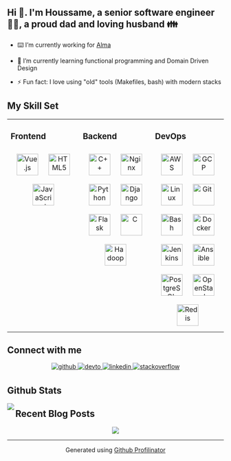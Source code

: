 ## <div align="left">Hi 👋. I'm Houssame, a senior software engineer 👨‍💻, a proud dad and loving husband 👪</div>

- ⌨️ I’m currently working for [Alma](https://getalma.eu)

- 🌱 I’m currently learning functional programming and Domain Driven Design

- ⚡ Fun fact: I love using "old" tools (Makefiles, bash) with modern stacks

## My Skill Set

<table><tr><td valign="top" width="33%">

### Frontend
<div align="center">
	<img style="margin: 10px" src="https://profilinator.rishav.dev/skills-assets/vuejs-original-wordmark.svg" alt="Vue.js" height="50" />
	<img style="margin: 10px" src="https://profilinator.rishav.dev/skills-assets/html5-original-wordmark.svg" alt="HTML5" height="50" />
	<img style="margin: 10px" src="https://profilinator.rishav.dev/skills-assets/javascript-original.svg" alt="JavaScript" height="50" />
</div>

</td><td valign="top" width="33%">

### Backend
<div align="center">
	<img style="margin: 10px" src="https://profilinator.rishav.dev/skills-assets/cplusplus-original.svg" alt="C++" height="50" />
	<img style="margin: 10px" src="https://profilinator.rishav.dev/skills-assets/nginx-original.svg" alt="Nginx" height="50" />
	<img style="margin: 10px" src="https://profilinator.rishav.dev/skills-assets/python-original.svg" alt="Python" height="50" />
	<img style="margin: 10px" src="https://profilinator.rishav.dev/skills-assets/django-original.svg" alt="Django" height="50" />
	<img style="margin: 10px" src="https://profilinator.rishav.dev/skills-assets/flask.png" alt="Flask" height="50" />
	<img style="margin: 10px" src="https://profilinator.rishav.dev/skills-assets/c-original.svg" alt="C" height="50" />
	<img style="margin: 10px" src="https://profilinator.rishav.dev/skills-assets/apache_hadoop-icon.svg" alt="Hadoop" height="50" />
</div>

</td><td valign="top" width="33%">

### DevOps 
<div align="center">
	<img style="margin: 10px" src="https://profilinator.rishav.dev/skills-assets/amazonwebservices-original-wordmark.svg" alt="AWS" height="50" />
	<img style="margin: 10px" src="https://profilinator.rishav.dev/skills-assets/google_cloud-icon.svg" alt="GCP" height="50" />
	<img style="margin: 10px" src="https://profilinator.rishav.dev/skills-assets/linux-original.svg" alt="Linux" height="50" />
	<img style="margin: 10px" src="https://profilinator.rishav.dev/skills-assets/git-scm-icon.svg" alt="Git" height="50" />
	<img style="margin: 10px" src="https://profilinator.rishav.dev/skills-assets/gnu_bash-icon.svg" alt="Bash" height="50" />
	<img style="margin: 10px" src="https://profilinator.rishav.dev/skills-assets/docker-original-wordmark.svg" alt="Docker" height="50" />
	<img style="margin: 10px" src="https://profilinator.rishav.dev/skills-assets/jenkins-icon.svg" alt="Jenkins" height="50" />
	<img style="margin: 10px" src="https://profilinator.rishav.dev/skills-assets/ansible.png" alt="Ansible" height="50" />
	<img style="margin: 10px" src="https://profilinator.rishav.dev/skills-assets/postgresql-original-wordmark.svg" alt="PostgreSQL" height="50" />
	<img style="margin: 10px" src="https://profilinator.rishav.dev/skills-assets/openstack.png" alt="OpenStack" height="50" />
	<img style="margin: 10px" src="https://profilinator.rishav.dev/skills-assets/redis-original-wordmark.svg" alt="Redis" height="50" />
</div>

</td></tr></table>

## Connect with me

<div align="center">
	<a href="https://github.com/hyahiaoui" target="_blank">
		<img src=https://img.shields.io/badge/github-%2324292e.svg?&style=for-the-badge&logo=github&logoColor=white alt=github style="margin-bottom: 5px;" />
	</a>
	<a href="https://dev.to/hyahiaoui" target="_blank">
		<img src=https://img.shields.io/badge/dev.to-%2308090A.svg?&style=for-the-badge&logo=dev.to&logoColor=white alt=devto style="margin-bottom: 5px;" />
	</a>
	<a href="https://linkedin.com/in/houssame-yahiaoui-ph-d-53320988" target="_blank">
		<img src=https://img.shields.io/badge/linkedin-%231E77B5.svg?&style=for-the-badge&logo=linkedin&logoColor=white alt=linkedin style="margin-bottom: 5px;" />
	</a>
	<a href="https://stackoverflow.com/users/11961519" target="_blank">
		<img src=https://img.shields.io/badge/stackoverflow-%23F28032.svg?&style=for-the-badge&logo=stackoverflow&logoColor=white alt=stackoverflow style="margin-bottom: 5px;" />
	</a>
</div>

## Github Stats

<img src="https://github-readme-stats.vercel.app/api?username=hyahiaoui&show_icons=true&count_private=true&hide_border=true" align="left" />

## Recent Blog Posts

<div align="center">
	<img src="https://komarev.com/ghpvc/?username=hyahiaoui&&style=flat-square" align="center" />
</div>

----

<div align="center">Generated using <a href="https://profilinator.rishav.dev/" target="_blank">Github Profilinator</a></div>
